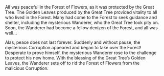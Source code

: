 
All was peaceful in the Forest of Flowers, as it was protected by the Great Tree. The Golden Leaves produced by the Great Tree provided vitality to all who lived in the Forest. Many had come to the Forest to seek guidance and shelter, including the mysterious Wanderer, who the Great Tree took pity on. Soon, the Wanderer had become a fellow denizen of the Forest, and all was well…

Alas, peace does not last forever. Suddenly and without pause, the mysterious Corruption appeared and began to take over the Forest! Desperate to prove himself, the mysterious Wanderer rose to the challenge to protect his new home. With the blessing of the Great Tree’s Golden Leaves, the Wanderer sets off to rid the Forest of Flowers from the malicious Corruption.
